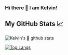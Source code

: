 
### Hi there 👋 I am Kelvin!



## My GitHub Stats &#x1f4c8;

![Kelvin's 👋 github stats](https://github-readme-stats.vercel.app/api?username=kelvinninja1&hide=html&count_private=true&show_icons=true&title_color=ffffff&text_color=c9cacc&icon_color=2bbc8a&bg_color=1d1f21)

<!-- <a href="https://github.com/kelvinninja1/kelvinninja1">
  <img align="center" src="https://github-readme-stats.vercel.app/api?username=kelvinninja1&hide=html&count_private=true&show_icons=true&title_color=ffffff&text_color=c9cacc&icon_color=2bbc8a&bg_color=1d1f21" /> -->
  
[![Top Langs](https://github-readme-stats.vercel.app/api/top-langs/?username=kelvinninja1&langs_count=6&layout=compact&color=ffffff&text_color=c9cacc&icon_color=2bbc8a&bg_color=1d1f21)](https://github.com/kelvinninja1/kelvinninja1)
</a>

